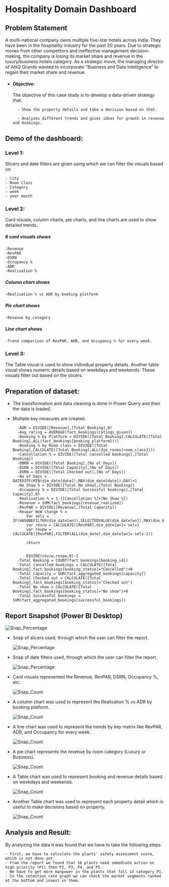 # Hospitality Domain Dashboard


## Problem Statement

A multi-national company owns multiple five-star hotels across India. They have been in the hospitality industry for the past 20 years. Due to strategic moves from other competitors and ineffective management decision-making, the company is losing its market share and revenue in the luxury/business hotels category. As a strategic move, the managing director of AtliQ Grands wanted to incorporate “Business and Data Intelligence” to regain their market share and revenue.


- #### Objective:

  The objective of this case study is to develop a data-driven strategy that:

        - Show the property details and take a decision based on that.

        - Analyzes different trends and gives ideas for growth in revenue and bookings.

## Demo of the dashboard:

### Level 1: 
Slicers and date filters are given using which we can filter the visuals based on

	- City
	- Room Class
	- Category
	- week
	- year month

### Level 2: 
Card visuals, column charts, pie charts, and line charts are used to show detailed trends.

##### 6 card visuals shows

	-Revenue
	-RevPAR
	-DSRN
	-Occupancy %
	-ADR
	-Realisation %
 
 ##### Column chart shows

 	-Realisation % vs ADR by booking platform

  ##### Pie chart shows

  	-Revenue by category

   ##### Line chart shows

   	-Trend comparison of RevPAR, ADR, and Occupancy % for every week.

### Level 3: 
The Table visual is used to show individual property details. Another table visual shows numeric details based on weekdays and weekends. These visuals filter out based on the slicers.

## Preparation of dataset:

- The transformation and data cleaning is done in Power Query and then the data is loaded.
- Multiple key measures are created.

  		-ADR = DIVIDE([Revenue],[Total Booking],0)
  		-Avg rating = AVERAGE(fact_bookings[ratings_given])
  		-Booking % by Platform = DIVIDE([Total Booking],CALCULATE([Total Booking],ALL(fact_bookings[booking_platform])))
  		-Booking % by Room class = DIVIDE([Total Booking],CALCULATE([Total Booking],ALL(dim_rooms[room_class])))
  		-Cancellation % = DIVIDE([Total cancelled bookings],[Total Booking])
  		-DBRN = DIVIDE([Total Booking],[No of Days])
  		-DSRN = DIVIDE([Total Capacity],[No of Days])
  		-DURN = DIVIDE([Total Checked out],[No of Days])
  		-No of Days = DATEDIFF(MIN(dim_date[date]),MAX(dim_date[date]),DAY)+1
  		-No Show % = DIVIDE([Total No show],[Total Booking])
  		-Occupancy % = DIVIDE([Total Successful bookings],[Total Capacity],0)
  		-Realisation % = 1-([Cancellation %]+[No Show %])
  		-Revenue = SUM(fact_bookings[revenue_realized])
  		-RevPAR = DIVIDE([Revenue],[Total Capacity])
  		-Revpar WoW change % = 
			Var selv = IF(HASONEFILTER(dim_date[wn]),SELECTEDVALUE(dim_date[wn]),MAX(dim_date[wn]))
			var revcw = CALCULATE([RevPAR],dim_date[wn]= selv)
			var revpw =  CALCULATE([RevPAR],FILTER(ALL(dim_date),dim_date[wn]= selv-1))
			
			return
			
			
			DIVIDE(revcw,revpw,0)-1
  		-Total Booking = COUNT(fact_bookings[booking_id])
  		-Total cancelled bookings = CALCULATE([Total Booking],fact_bookings[booking_status]="Cancelled")+0
  		-Total Capacity = SUM(fact_aggregated_bookings[capacity])
  		-Total Checked out = CALCULATE([Total Booking],fact_bookings[booking_status]="Checked out")
  		-Total No show = CALCULATE([Total Booking],fact_bookings[booking_status]="No show")+0
  		-Total Successful bookings = SUM(fact_aggregated_bookings[successful_bookings])


## Report Snapshot (Power BI Desktop)
 
  ![Snap_Percentage](https://github.com/user-attachments/assets/b7cd9452-24ee-42ee-a587-470f17e351fb)


- Snap of slicers used, through which the user can filter the report.

   ![Snap_Percentage](https://github.com/user-attachments/assets/903d019d-0029-43ea-b005-c0e21ebef49d)

- Snap of date filters used, through which the user can filter the report.

   ![Snap_Percentage](https://github.com/user-attachments/assets/9761135c-8667-4ca3-975c-01ea1472f24e)


- Card visuals represented the Revenue, RevPAR, DSRN, Occupancy %, etc.

  ![Snap_Count](https://github.com/user-attachments/assets/915a1108-4bde-4be0-9b09-3fb584fe3465)

 
- A column chart was used to represent the Realisation % vs ADR by booking platform.

  ![Snap_Count](https://github.com/user-attachments/assets/084beabf-a408-4a62-87f0-18d8f013c4c0) 


- A line chart was used to represent the trends by key matrix like RevPAR, ADR, and Occupancy for every week.               

  ![Snap_Count](https://github.com/user-attachments/assets/e75dbd07-f853-4ec6-ab1c-a989f7745f64) 


- A pie chart represents the revenue by room category (Luxury or Business).

  ![Snap_Count](https://github.com/user-attachments/assets/95f65d95-25b8-49c4-88f9-2c4c7811db45) 


- A Table chart was used to represent booking and revenue details based on weekdays and weekends.

  ![Snap_Count](https://github.com/user-attachments/assets/41c7ff49-ed73-4a73-80e5-b8cab601b068)


- Another Table chart was used to represent each property detail which is useful to make decisions based on property.

  ![Snap_Count](https://github.com/user-attachments/assets/9c6b01ce-e0a1-499b-a27f-c224e635f972)



## Analysis and Result:

By analyzing the data it was found that we have to take the following steps:

	- First, we have to calculate the plants' safety assessment score, which is not done yet.
	- From the report we found that 16 plants need immediate action on high priority (P1) then P2, P3, P4, and P5.
	- We have to get more manpower in the plants that fall in category P1.
	- In the retention rate graph we can check the market segments ranked at the bottom and invest in them.
